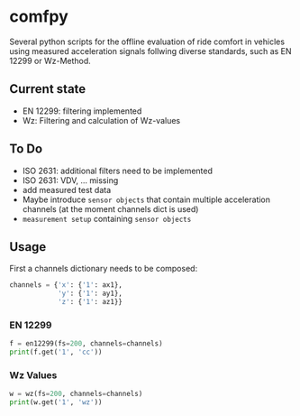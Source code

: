 # comfpy
Several python scripts for the offline evaluation of ride comfort in vehicles using measured acceleration signals follwing diverse standards, such as EN 12299 or Wz-Method.

## Current state
+ EN 12299: filtering implemented
+ Wz: Filtering and calculation of Wz-values

## To Do
+ ISO 2631: additional filters need to be implemented
+ ISO 2631: VDV, ... missing
+ add measured test data
+ Maybe introduce ```sensor objects``` that contain multiple acceleration channels (at the moment channels dict is used)
+ ```measurement setup``` containing ```sensor objects```

## Usage
First a channels dictionary needs to be composed:
```python
channels = {'x': {'1': ax1},
            'y': {'1': ay1},
            'z': {'1': az1}}
```
### EN 12299
```python
f = en12299(fs=200, channels=channels)
print(f.get('1', 'cc'))
```

### Wz Values
```python
w = wz(fs=200, channels=channels)
print(w.get('1', 'wz'))
```
